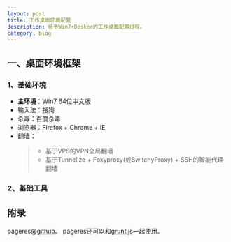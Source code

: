 ```yaml
---
layout: post
title: 工作桌面环境配置
description: 给予Win7+Desker的工作桌面配置过程。
category: blog
---
```


## 一、桌面环境框架

### 1、基础环境

- **主环境**：Win7 64位中文版
- 输入法：搜狗
- 杀毒：百度杀毒
- 浏览器：Firefox + Chrome + IE
- 翻墙：
    > - 基于VPS的VPN全局翻墙
    > - 基于Tunnelize + Foxyproxy(或SwitchyProxy) + SSH的智能代理翻墙

### 2、基础工具




## 附录

pageres@[github](https://github.com/sindresorhus/pageres)。
pageres还可以和[grunt.js](https://github.com/sindresorhus/grunt-pageres)一起使用。
